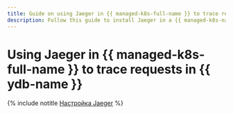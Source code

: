 ```yaml
---
title: Guide on using Jaeger in {{ managed-k8s-full-name }} to trace requests in {{ ydb-name }}
description: Follow this guide to install Jaeger in a {{ managed-k8s-name }} cluster and configure it to work with {{ ydb-full-name }}.
---
```


# Using Jaeger in {{ managed-k8s-full-name }} to trace requests in {{ ydb-name }}

{% include notitle [Настройка Jaeger](../../_tutorials/containers/jaeger-over-ydb.md) %}